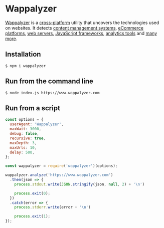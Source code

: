 # Wappalyzer

[Wappalyzer](https://www.wappalyzer.com/) is a
[cross-platform](https://github.com/AliasIO/Wappalyzer/wiki/Drivers) utility that uncovers the
technologies used on websites. It detects
[content management systems](https://www.wappalyzer.com/categories/cms),
[eCommerce platforms](https://www.wappalyzer.com/categories/ecommerce),
[web servers](https://www.wappalyzer.com/categories/web-servers),
[JavaScript frameworks](https://www.wappalyzer.com/categories/javascript-frameworks),
[analytics tools](https://www.wappalyzer.com/categories/analytics) and
[many more](https://www.wappalyzer.com/applications).


## Installation

```shell
$ npm i wappalyzer
```


## Run from the command line

```shell
$ node index.js https://www.wappalyzer.com
```


## Run from a script

```javascript
const options = {
  userAgent: 'Wappalyzer',
  maxWait: 3000,
  debug: false,
  recursive: true,
  maxDepth: 3,
  maxUrls: 10,
  delay: 500,
};

const wappalyzer = require('wappalyzer')(options);

wappalyzer.analyze('https://www.wappalyzer.com')
  .then(json => {
    process.stdout.write(JSON.stringify(json, null, 2) + '\n')

    process.exit(0);
  })
  .catch(error => {
    process.stderr.write(error + '\n')

    process.exit(1);
});
```
